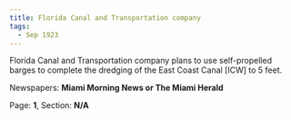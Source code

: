 ```yaml
---  
title: Florida Canal and Transportation company  
tags:  
  - Sep 1923  
---  
```

  
Florida Canal and Transportation company plans to use self-propelled barges to complete the dredging of the East Coast Canal [ICW] to 5 feet.  
  
Newspapers: **Miami Morning News or The Miami Herald**  
  
Page: **1**, Section: **N/A** 
